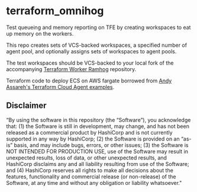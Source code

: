 # terraform_omnihog
Test queueing and memory reporting on TFE by creating workspaces to eat up memory on the workers.

This repo creates sets of VCS-backed workspaces, a specified number of agent pool, and optionally assigns sets of workspaces to agent pools.

The test workspaces should be VCS-backed to your local fork of the accompanying [Terraform Worker Ramhog](https://github.com/richard-russell/terraform_worker_ramhog) repository.

Terraform code to deploy ECS on AWS fargate borrowed from [Andy Assareh's Terraform Cloud Agent examples](https://github.com/assareh/tfc-agent/blob/master/tfc-agent-ecs/producer/main.tf).


## Disclaimer
“By using the software in this repository (the “Software”), you acknowledge that: (1) the Software is still in development, may change, and has not been released as a commercial product by HashiCorp and is not currently supported in any way by HashiCorp; (2) the Software is provided on an “as-is” basis, and may include bugs, errors, or other issues; (3) the Software is NOT INTENDED FOR PRODUCTION USE, use of the Software may result in unexpected results, loss of data, or other unexpected results, and HashiCorp disclaims any and all liability resulting from use of the Software; and (4) HashiCorp reserves all rights to make all decisions about the features, functionality and commercial release (or non-release) of the Software, at any time and without any obligation or liability whatsoever."